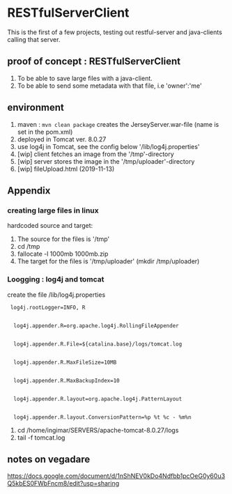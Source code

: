 # RESTfulServerClient

This is the first of a few projects, testing out restful-server and java-clients calling that server. 

## proof of concept : RESTfulServerClient

1. To be able to save large files with a java-client. 
2. To be able to send some metadata with that file, i.e 'owner':'me'

## environment 

1. maven : ```mvn clean package``` creates the JerseyServer.war-file (name is set in the pom.xml)
2. deployed in Tomcat ver. 8.0.27 
3. use log4j in Tomcat, see the config below '/lib/log4j.properties'
4. [wip] client fetches an image from the '/tmp'-directory
5. [wip] server stores the image in the '/tmp/uploader'-directory
6. [wip] fileUpload.html (2019-11-13)


## Appendix

### creating large files in linux

hardcoded source and target:

1. The source for the files is '/tmp'
2. cd /tmp
3. fallocate -l 1000mb 1000mb.zip 
4. The target for the files is '/tmp/uploader'  (mkdir /tmp/uploader)

### Loogging :  log4j and tomcat

create the file /lib/log4j.properties

```
 log4j.rootLogger=INFO, R 


  log4j.appender.R=org.apache.log4j.RollingFileAppender


  log4j.appender.R.File=${catalina.base}/logs/tomcat.log


  log4j.appender.R.MaxFileSize=10MB


  log4j.appender.R.MaxBackupIndex=10 


  log4j.appender.R.layout=org.apache.log4j.PatternLayout

                                                                                                                                                              
  log4j.appender.R.layout.ConversionPattern=%p %t %c - %m%n
```

1. cd /home/ingimar/SERVERS/apache-tomcat-8.0.27/logs
2.  tail -f tomcat.log 

## notes on vegadare

https://docs.google.com/document/d/1nShNEV0kDo4Ndfbb1pcOeG0y60u3Q5kbES0FWbFncm8/edit?usp=sharing